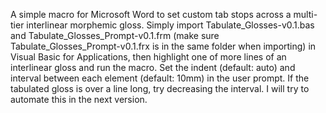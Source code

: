 A simple macro for Microsoft Word to set custom tab stops across a multi-tier interlinear morphemic gloss.
Simply import Tabulate_Glosses-v0.1.bas and Tabulate_Glosses_Prompt-v0.1.frm (make sure Tabulate_Glosses_Prompt-v0.1.frx is in the same folder when importing) in Visual Basic for Applications, then highlight one of more lines of an interlinear gloss and run the macro.
Set the indent (default: auto) and interval between each element (default: 10mm) in the user prompt. If the tabulated gloss is over a line long, try decreasing the interval. I will try to automate this in the next version.
